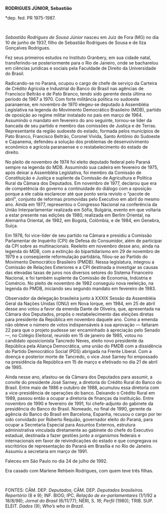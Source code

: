 **RODRIGUES JÚNIOR, Sebastião**

\*dep. fed. PR 1975-1987.

 

*Sebastião Rodrigues de Sousa Júnior* nasceu em Juiz de Fora (MG) no dia
10 de junho de 1937, filho de Sebastião Rodrigues de Sousa e de Ilza
Gonçalves Rodrigues.

Fez seus primeiros estudos no Instituto Granbery, em sua cidade natal,
transferindo-se posteriormente para o Rio de Janeiro, onde se bacharelou
em ciências jurídicas e sociais pela Faculdade de Direito da
Universidade do Brasil.

Radicando-se no Paraná, ocupou o cargo de chefe de serviço da Carteira
de Crédito Agrícola e Industrial do Banco do Brasil nas agências de
Francisco Beltrão e de Pato Branco, tendo sido gerente desta última no
período de 1967 a 1970. Com forte militância política no sudoeste
paranaense, em novembro de 1970 elegeu-se deputado à Assembléia
Legislativa na legenda do Movimento Democrático Brasileiro (MDB),
partido de oposição ao regime militar instalado no país em março de
1964. Assumindo o mandato em fevereiro do ano seguinte, tornou-se líder
da bancada de seu partido e membro das comissões de Justiça e de Terras.
Representante da região sudoeste do estado, formada pelos municípios de
Pato Branco, Francisco Beltrão, Coronel Vivida, Santo Antônio do
Sudoeste e Capanema, defendeu a solução dos problemas de desenvolvimento
econômico e agrícola paranaense e o restabelecimento do estado de
direito.

No pleito de novembro de 1974 foi eleito deputado federal pelo Paraná
sempre na legenda do MDB. Assumindo sua cadeira em fevereiro de 1975,
após deixar a Assembléia Legislativa, foi membro da Comissão de
Constituição e Justiça e suplente da Comissão de Agricultura e Política
Rural da Câmara dos Deputados. Em novembro de 1977, declarou que era de
competência do governo a continuidade do diálogo com a oposição porque a
ele cabia esclarecer até que ponto seria revisto o “pacote de abril”,
conjunto de reformas promovidas pelo Executivo em abril do mesmo ano.
Ainda em 1977, representou o Congresso Nacional na conferência da União
Interparlamentar realizada em Sófia, Bulgária, evento em que voltaria a
estar presente nas edições de 1980, realizada em Berlim Oriental, na
Alemanha Oriental, de 1982, em Bogotá, Colômbia, e de 1984, em Genebra,
Suíça.

Em 1978, foi vice-líder de seu partido na Câmara e presidiu a Comissão
Parlamentar de Inquérito (CPI) de Defesa do Consumidor, além de
participar da CPI sobre as multinacionais. Reeleito em novembro desse
ano, ainda na legenda do MDB, com a extinção do bipartidarismo em 29 de
novembro de 1979 e a conseqüente reformulação partidária, filiou-se ao
Partido do Movimento Democrático Brasileiro (PMDB). Nessa legislatura,
integrou a Comissão de Relações Exteriores e a CPI destinada a
investigar as causas das elevadas taxas de juros nos diversos setores do
Sistema Financeiro Nacional, e foi também suplente da Comissão de
Economia, Indústria e Comércio. No pleito de novembro de 1982 conseguiu
nova reeleição, na legenda do PMDB, iniciando seu segundo mandato em
fevereiro de 1983.

Observador da delegação brasileira junto à XXXIX Sessão da Assembléia
Geral da Nações Unidas (ONU) em Nova Iorque, em 1984, em 25 de abril
desse ano votou a favor da emenda Dante de Oliveira, que, apresentada na
Câmara dos Deputados, propôs o restabelecimento das eleições diretas
para presidente da República em novembro daquele ano. Como a emenda não
obteve o número de votos indispensáveis à sua aprovação — faltaram 22
para que o projeto pudesse ser encaminhado à apreciação pelo Senado —,
no Colégio Eleitoral, reunido em 15 de janeiro de 1985, votou no
candidato oposicionista Tancredo Neves, eleito novo presidente da
República pela Aliança Democrática, uma união do PMDB com a dissidência
do Partido Democrático Social (PDS) abrigada na Frente Liberal. Com a
doença e posterior morte de Tancredo, o vice José Sarney foi empossado
na presidência da República em 15 de março e efetivado no dia 21 de
abril de 1985.

Ainda nesse ano, afastou-se da Câmara dos Deputados para assumir, a
convite do presidente José Sarney, a diretoria do Crédito Rural do Banco
do Brasil. Entre maio de 1986 e outubro de 1988, acumulou essa diretoria
com a vice-presidência de operações do banco. Deixando o Crédito Rural
em 1989, passou então a ocupar a diretoria de finanças da instituição.
Entre novembro de 1990 e fevereiro de 1991, foi chefe-adjunto do
gabinete da presidência do Banco do Brasil. Nomeado, no final de 1990,
gerente da agência do Banco do Brasil em Barcelona, Espanha, recusou o
cargo por ter sido convidado por Roberto Requião, governador eleito do
Paraná, para ocupar a Secretaria Especial para Assuntos Externos,
estrutura administrativa vinculada diretamente ao gabinete do chefe do
Executivo estadual, destinada a fazer gestões junto a organismos
federais e internacionais em favor de reivindicações do estado e que
congregava os escritórios de representação do Paraná em Brasília e no
Rio de Janeiro. Assumiu a secretaria em março de 1991.

Faleceu em São Paulo no dia 24 de julho de 1992.

Era casado com Marlene Rehbein Rodrigues, com quem teve três filhas.

 

FONTES: CÂM. DEP. *Deputados*; CÂM. DEP. *Deputados brasileiros.
Repertório* (8 e 9); INF. BIOG; IPC. *Relação de ex-parlamentares*
(1/1/92 a 18/8/98); *Jornal do Brasil* (6/11/77); NÉRI, S. *16*;
*Perfil* (1980); TRIB. SUP. ELEIT. *Dados* (9); *Who’s who in Brazil*.

 
